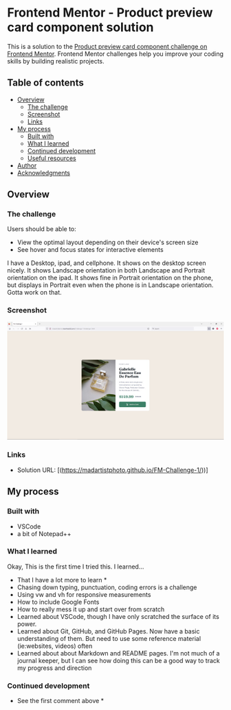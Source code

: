 # Frontend Mentor - Product preview card component solution

This is a solution to the [Product preview card component challenge on Frontend Mentor](https://www.frontendmentor.io/challenges/product-preview-card-component-GO7UmttRfa). Frontend Mentor challenges help you improve your coding skills by building realistic projects. 

## Table of contents

- [Overview](#overview)
  - [The challenge](#the-challenge)
  - [Screenshot](#screenshot)
  - [Links](#links)
- [My process](#my-process)
  - [Built with](#built-with)
  - [What I learned](#what-i-learned)
  - [Continued development](#continued-development)
  - [Useful resources](#useful-resources)
- [Author](#author)
- [Acknowledgments](#acknowledgments)


## Overview

### The challenge

Users should be able to:  
- View the optimal layout depending on their device's screen size
- See hover and focus states for interactive elements


I have a Desktop, ipad, and cellphone. It shows on the desktop screen nicely. It shows Landscape orientation in both Landscape and Portrait orientation on the ipad. It shows fine in Portrait orientation on the phone, but displays in Portrait even when the phone is in Landscape orientation. Gotta work on that.

### Screenshot

![](./screenshot-desktop.jpg)

### Links

- Solution URL: [(https://madartistphoto.github.io/FM-Challenge-1/))]

## My process

### Built with

- VSCode
- a bit of Notepad++

### What I learned

Okay, This is the first time I tried this. I learned...

- That I have a lot more to learn *
- Chasing down typing, punctuation, coding errors is a challenge
- Using vw and vh for responsive measurements
- How to include Google Fonts
- How to really mess it up and start over from scratch
- Learned about VSCode, though I have only scratched the surface of its power.
- Learned about Git, GitHub, and GitHub Pages. Now have a basic understanding of them. But need to use some reference material (ie:websites, videos) often
- Learned about about Markdown and README pages. I'm not much of a journal keeper, but I can see how doing this can be a good way to track my progress and direction

### Continued development

- See the first comment above *


